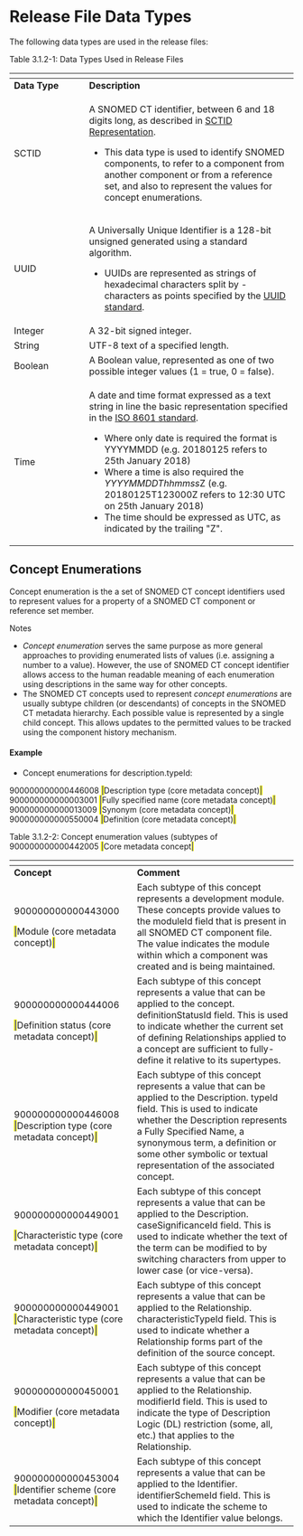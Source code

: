 # Release File Data Types

The following data types are used in the release files:

Table 3.1.2-1: Data Types Used in Release Files

<table data-header-hidden data-full-width="true"><thead><tr><th width="117.2421875"></th><th></th></tr></thead><tbody><tr><td><strong>Data Type</strong></td><td><strong>Description</strong></td></tr><tr><td>SCTID</td><td><p>A SNOMED CT identifier, between 6 and 18 digits long, as described in <a href="../../snomed-ct-identifiers/6.2-sctid-representation.md">SCTID Representation</a>.<br></p><ul><li>This data type is used to identify SNOMED components, to refer to a component from another component or from a reference set, and also to represent the values for concept enumerations.</li></ul></td></tr><tr><td>UUID</td><td><p>A Universally Unique Identifier is a 128-bit unsigned generated using a standard algorithm.</p><ul><li>UUIDs are represented as strings of hexadecimal characters split by - characters as points specified by the <a href="https://en.wikipedia.org/wiki/Universally_unique_identifier">UUID standard</a>.</li></ul></td></tr><tr><td>Integer</td><td>A 32-bit signed integer.</td></tr><tr><td>String</td><td>UTF-8 text of a specified length.</td></tr><tr><td>Boolean</td><td>A Boolean value, represented as one of two possible integer values (1 = true, 0 = false).</td></tr><tr><td>Time</td><td><p>A date and time format expressed as a text string in line the basic representation specified in the <a href="https://en.wikipedia.org/wiki/ISO_8601">ISO 8601 standard</a>.</p><ul><li>Where only date is required the format is YYYYMMDD (e.g. 20180125 refers to 25th January 2018)</li><li>Where a time is also required the <em>YYYYMMDDThhmmss</em>Z (e.g. 20180125T123000Z refers to 12:30 UTC on 25th January 2018)</li><li>The time should be expressed as UTC, as indicated by the trailing "Z".</li></ul></td></tr></tbody></table>

## Concept Enumerations

Concept enumeration is the a set of SNOMED CT concept identifiers used to represent values for a property of a SNOMED CT component or reference set member.

Notes

* _Concept enumeration_ serves the same purpose as more general approaches to providing enumerated lists of values (i.e. assigning a number to a value). However, the use of SNOMED CT concept identifier allows access to the human readable meaning of each enumeration using descriptions in the same way for other concepts.
* The SNOMED CT concepts used to represent _concept enumerations_ are usually subtype children (or descendants) of concepts in the SNOMED CT metadata hierarchy. Each possible value is represented by a single child concept. This allows updates to the permitted values to be tracked using the component history mechanism.

#### Example

* Concept enumerations for description.typeId:

900000000000446008 <mark style="color:blue;">|</mark>Description type (core metadata concept)<mark style="color:blue;">|</mark>\
900000000000003001 <mark style="color:blue;">|</mark>Fully specified name (core metadata concept)<mark style="color:blue;">|</mark>\
900000000000013009 <mark style="color:blue;">|</mark>Synonym (core metadata concept)<mark style="color:blue;">|</mark>\
900000000000550004 <mark style="color:blue;">|</mark>Definition (core metadata concept)<mark style="color:blue;">|</mark>

Table 3.1.2-2: Concept enumeration values (subtypes of 900000000000442005 <mark style="color:blue;">|</mark>Core metadata concept<mark style="color:blue;">|</mark>

<table data-header-hidden data-full-width="true"><thead><tr><th width="234.42578125"></th><th width="513.10546875"></th></tr></thead><tbody><tr><td><strong>Concept</strong></td><td><strong>Comment</strong></td></tr><tr><td><p>900000000000443000</p><p><mark style="color:blue;">|</mark>Module (core metadata concept)<mark style="color:blue;">|</mark></p></td><td>Each subtype of this concept represents a development module. These concepts provide values to the moduleId field that is present in all SNOMED CT component file. The value indicates the module within which a component was created and is being maintained.</td></tr><tr><td><p>900000000000444006 </p><p><mark style="color:blue;">|</mark>Definition status (core metadata concept)<mark style="color:blue;">|</mark></p></td><td>Each subtype of this concept represents a value that can be applied to the concept. definitionStatusId field. This is used to indicate whether the current set of defining Relationships applied to a concept are sufficient to fully-define it relative to its supertypes.</td></tr><tr><td>900000000000446008 <mark style="color:blue;">|</mark>Description type (core metadata concept)<mark style="color:blue;">|</mark></td><td>Each subtype of this concept represents a value that can be applied to the Description. typeId field. This is used to indicate whether the Description represents a Fully Specified Name, a synonymous term, a definition or some other symbolic or textual representation of the associated concept.</td></tr><tr><td><p>900000000000449001 </p><p><mark style="color:blue;">|</mark>Characteristic type (core metadata concept)<mark style="color:blue;">|</mark></p></td><td>Each subtype of this concept represents a value that can be applied to the Description. caseSignificanceId field. This is used to indicate whether the text of the term can be modified to by switching characters from upper to lower case (or vice-versa).</td></tr><tr><td>900000000000449001 <mark style="color:blue;">|</mark>Characteristic type (core metadata concept)<mark style="color:blue;">|</mark></td><td>Each subtype of this concept represents a value that can be applied to the Relationship. characteristicTypeId field. This is used to indicate whether a Relationship forms part of the definition of the source concept.</td></tr><tr><td><p>900000000000450001 </p><p><mark style="color:blue;">|</mark>Modifier (core metadata concept)<mark style="color:blue;">|</mark></p></td><td>Each subtype of this concept represents a value that can be applied to the Relationship. modifierId field. This is used to indicate the type of Description Logic (DL) restriction (some, all, etc.) that applies to the Relationship.</td></tr><tr><td>900000000000453004 <mark style="color:blue;">|</mark>Identifier scheme (core metadata concept)<mark style="color:blue;">|</mark></td><td>Each subtype of this concept represents a value that can be applied to the Identifier. identifierSchemeId field. This is used to indicate the scheme to which the Identifier value belongs.</td></tr></tbody></table>
